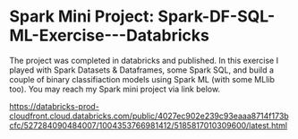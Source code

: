 # Spark Mini Project: Spark-DF-SQL-ML-Exercise---Databricks

The project was completed in databricks and published. In this exercise I played with Spark Datasets & Dataframes, some Spark SQL, and build a couple of binary classifiaction models using Spark ML (with some MLlib too). You may reach my Spark mini project via link below.   

https://databricks-prod-cloudfront.cloud.databricks.com/public/4027ec902e239c93eaaa8714f173bcfc/527284090484007/1004353766981412/5185817010309600/latest.html
